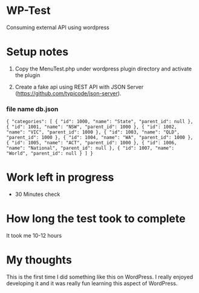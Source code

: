 # WP-Test
Consuming external API using wordpress

# Setup notes 
1. Copy the MenuTest.php under wordpress plugin directory and activate the plugin

2. Create a fake api using REST API with JSON Server (https://github.com/typicode/json-server).
### file name db.json 
`
{
  "categories": [
    {
      "id": 1000,
      "name": "State",
      "parent_id": null
    },
    {
      "id": 1001,
      "name": "NSW",
      "parent_id": 1000
    },
    {
      "id": 1002,
      "name": "VIC",
      "parent_id": 1000
    },
    {
      "id": 1003,
      "name": "QLD",
      "parent_id": 1000
    },
    {
      "id": 1004,
      "name": "WA",
      "parent_id": 1000
    },
    {
      "id": 1005,
      "name": "ACT",
      "parent_id": 1000
    },
    {
      "id": 1006,
      "name": "National",
      "parent_id": null
    },
    {
      "id": 1007,
      "name": "World",
      "parent_id": null
    }
  ]
}
`

# Work left in progress
- 30 Minutes check

# How long the test took to complete
It took me 10-12 hours

# My thoughts
This is the first time I did something like this on WordPress. I really enjoyed developing it and it was really fun learning this aspect of WordPress.


